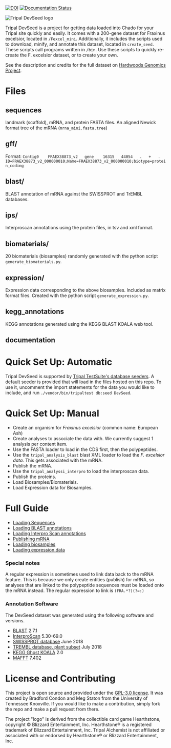 [![DOI](https://zenodo.org/badge/107319541.svg)](https://zenodo.org/badge/latestdoi/107319541)
[![Documentation Status](https://readthedocs.org/projects/tripal-devseed/badge/?version=latest)](https://tripal-devseed.readthedocs.io/en/latest/?badge=latest)



![Tripal DevSeed logo](/docs/tripal_devseed.png)

Tripal DevSeed is a project for getting data loaded into Chado for your Tripal site quickly and easily.  It comes with a 200-gene dataset for Fraxinus excelsior, located in `/Fexcel_mini`.
Additionally, it includes the scripts used to download, minify, and annotate this dataset, located in `create_seed`.  These scripts call programs written in `/bin`.  Use these scripts to quickly re-create the F. excelsior dataset, or to create your own.

See the description and credits for the full dataset on [Hardwoods Genomics Project](https://hardwoodgenomics.org/organism/Fraxinus/excelsior).
# Files

## sequences

landmark (scaffold), mRNA, and protein FASTA files.  An aligned Newick format tree of the mRNA (`mrna_mini.fasta.tree`)

## gff/

Format:
`Contig0	FRAEX38873_v2	gene	16315	44054	.	+	.	ID=FRAEX38873_v2_000000010;Name=FRAEX38873_v2_000000010;biotype=protein_coding
`

## blast/

BLAST annotation of mRNA against the SWISSPROT and TrEMBL databases.

## ips/

Interproscan annotations using the protein files, in tsv and xml format.


## biomaterials/
20 biomaterials (biosamples) randomly generated with the python script `generate_biomaterials.py`.

## expression/
Expression data corresponding to the above biosamples.  Included as matrix format files.  Created with the python script `generate_expression.py`.

## kegg_annotations

KEGG annotations generated using the KEGG BLAST KOALA web tool.

## documentation

# Quick Set Up: Automatic
Tripal DevSeed is supported by [Tripal TestSuite's database seeders](https://tripaltestsuite.readthedocs.io/en/latest/db-seeders.html#using-devseed-for-quick-biological-data-seeding).  A default seeder is provided that will load in the files hosted on this repo.  To use it, uncomment the import statements for the data you would like to include, and run `./vendor/bin/tripaltest db:seed DevSeed`.

# Quick Set Up: Manual

* Create an organism for _Fraxinus excelsior_ (common name: European Ash)
* Create analyses to associate the data with.  We currently suggest 1 analysis per content item.
* Use the FASTA loader to load in the CDS first, then the polypeptides.
* Use the `tripal_analysis_blast` blast XML loader to load the _F. excelsior data_.  This gets associated with the mRNA.
* Publish the mRNA.
* Use the `tripal_analyssi_interpro` to load the interproscan data.
* Publish the proteins.
* Load Biosamples/Biomaterials.
* Load Expression data for Biosamples.


# Full Guide
* [Loading Sequences](/docs/loading_FASTA.md)
* [Loading BLAST annotations](/docs/loading_BLAST.md)
* [Loading Interpro Scan annotations](/docs/loading_IPS.md)
* [Publishing mRNA](/docs/publishing_mRNA.md)
* [Loading biosamples](/docs/loading_biosamples.md)
* [Loading expression data](/docs/loading_expression_data.md)

### Special notes

A regular expression is sometimes used to link data back to the mRNA feature.  This is because we only create entities (publish) for mRNA, so analyses that are linked to the polypeptide sequences must be loaded onto the mRNA instead. The regular expression to link is `(FRA.*?)(?=:)`

### Annotation Software
The DevSeed dataset was generated using the following software and versions.

* [BLAST](https://www.ncbi.nlm.nih.gov/books/NBK279690/) 2.7.1
* [InterproScan](https://www.ebi.ac.uk/interpro/download.html) 5.30-69.0
* [SWISSPROT database](https://www.uniprot.org/statistics/Swiss-Prot) June 2018
* [TREMBL database, plant subset](https://www.uniprot.org/statistics/TrEMBL) July 2018
* [KEGG Ghost KOALA](https://www.kegg.jp/ghostkoala/) 2.0
* [MAFFT](https://mafft.cbrc.jp/alignment/software/) 7.402


# License and Contributing

This project is open source and provided under the [GPL-3.0 license](https://github.com/statonlab/tripal_alchemist/blob/master/LICENSE).  It was created by Bradford Condon and Meg Staton from the University of Tennessee Knoxville.  If you would like to make a contribution, simply fork the repo and make a pull request from there.

The project "logo" is derived from the collectible card game Hearthstone, copyright © Blizzard Entertainment, Inc. Hearthstone® is a registered trademark of Blizzard Entertainment, Inc. Tripal Alchemist is not affiliated or associated with or endorsed by Hearthstone® or Blizzard Entertainment, Inc.
